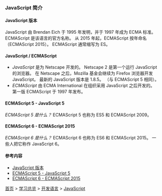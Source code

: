 ### JavaScript 简介

#### JavaScript 版本
JavaScript 由 Brendan Eich 于 1995 年发明，并于 1997 年成为 ECMA 标准。
ECMAScript 是该语言的官方名称。
从 2015 年起，ECMAScript 按年命名（ECMAScript 2015）。
ECMAScript 通常缩写为 ES。
#### JavaScript / ECMAScript
* *JavaScript* 是为 Netscape 开发的。 Netscape 2 是第一个运行 JavaScript 的浏览器。
在 Netscape 之后，Mozilla 基金会继续为 Firefox 浏览器开发 JavaScript。
最新的 JavaScript 版本是 1.8.5。 （与 ECMAScript 5 相同）。
* *ECMAScript* 由 ECMA International 在组织采用 JavaScript 之后开发的。
第一版 ECMAScript 于 1997 年发布。
#### ECMAScript 5 - JavaScript 5
*ECMAScript 5 是什么？*
ECMAScript 5 也称为 ES5 和 ECMAScript 2009。
#### ECMAScript 6 - ECMAScript 2015
*ECMAScript 6 是什么？*
ECMAScript 6 也称为 ES6 和 ECMAScript 2015。
一些人把它称作 JavaScript 6。

#### 参考内容
* [JavaScript 版本](https://www.w3school.com.cn/js/js_versions.asp)
* [ECMAScript 5 - JavaScript 5](https://www.w3school.com.cn/js/js_es5.asp)
* [ECMAScript 6 - ECMAScript 2015](https://www.w3school.com.cn/js/js_es6.asp)


[首页](../../README.md) > [学习总览](../../introduction/studyCatalogList.md) > [开发语言](../developmentLanguage/developmentLanguage.md) > [JavaScript](javascript.md)
